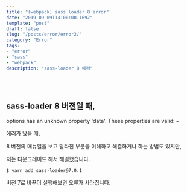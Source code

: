 ```yaml
---
title: "(webpack) sass loader 8 error"
date: "2019-09-09T14:00:00.169Z"
template: "post"
draft: false
slug: "/posts/error/error2/"
category: "Error"
tags:
- "error"
- "sass"
- "webpack"
description: "sass-loader 8 에러"
---
```


<br>

## sass-loader 8 버전일 때,

options has an unknown property 'data'. These properties are valid: ~

에러가 났을 때,

8 버전의 매뉴얼을 보고 달라진 부분을 이해하고 해결하거나 하는 방법도 있지만,

저는 다운그레이드 해서 해결했습니다.

`$ yarn add sass-loader@7.0.1`

버전 7로 바꾸어 실행해보면 오류가 사라집니다.
